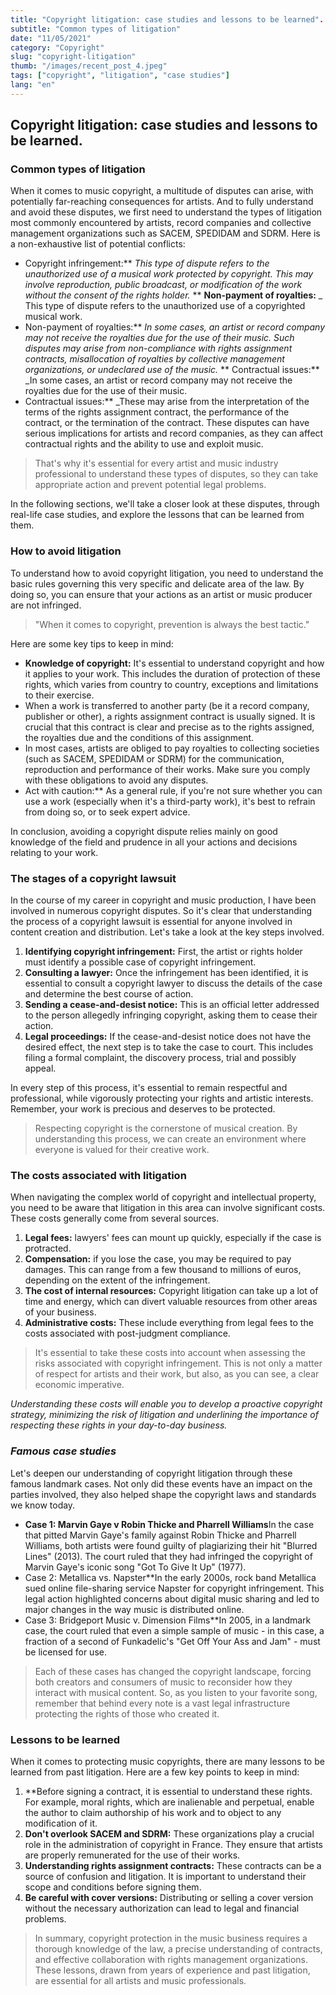 ```yaml
---
title: "Copyright litigation: case studies and lessons to be learned".
subtitle: "Common types of litigation"
date: "11/05/2021"
category: "Copyright"
slug: "copyright-litigation"
thumb: "/images/recent_post_4.jpeg"
tags: ["copyright", "litigation", "case studies"]
lang: "en"
---
```


## Copyright litigation: case studies and lessons to be learned.

### Common types of litigation

When it comes to music copyright, a multitude of disputes can arise, with potentially far-reaching consequences for artists. And to fully understand and avoid these disputes, we first need to understand the types of litigation most commonly encountered by artists, record companies and collective management organizations such as SACEM, SPEDIDAM and SDRM. Here is a non-exhaustive list of potential conflicts:

-   Copyright infringement:** _This type of dispute refers to the unauthorized use of a musical work protected by copyright. This may involve reproduction, public broadcast, or modification of the work without the consent of the rights holder._ ** **Non-payment of royalties:** \_ This type of dispute refers to the unauthorized use of a copyrighted musical work.
-   Non-payment of royalties:** _In some cases, an artist or record company may not receive the royalties due for the use of their music. Such disputes may arise from non-compliance with rights assignment contracts, misallocation of royalties by collective management organizations, or undeclared use of the music._ ** Contractual issues:\*\* \_In some cases, an artist or record company may not receive the royalties due for the use of their music.
-   Contractual issues:\*\* \_These may arise from the interpretation of the terms of the rights assignment contract, the performance of the contract, or the termination of the contract. These disputes can have serious implications for artists and record companies, as they can affect contractual rights and the ability to use and exploit music.

> That's why it's essential for every artist and music industry professional to understand these types of disputes, so they can take appropriate action and prevent potential legal problems.

In the following sections, we'll take a closer look at these disputes, through real-life case studies, and explore the lessons that can be learned from them.

### How to avoid litigation

To understand how to avoid copyright litigation, you need to understand the basic rules governing this very specific and delicate area of the law. By doing so, you can ensure that your actions as an artist or music producer are not infringed.

> "When it comes to copyright, prevention is always the best tactic."

Here are some key tips to keep in mind:

-   **Knowledge of copyright:** It's essential to understand copyright and how it applies to your work. This includes the duration of protection of these rights, which varies from country to country, exceptions and limitations to their exercise.
-   When a work is transferred to another party (be it a record company, publisher or other), a rights assignment contract is usually signed. It is crucial that this contract is clear and precise as to the rights assigned, the royalties due and the conditions of this assignment.
-   In most cases, artists are obliged to pay royalties to collecting societies (such as SACEM, SPEDIDAM or SDRM) for the communication, reproduction and performance of their works. Make sure you comply with these obligations to avoid any disputes.
-   Act with caution:\*\* As a general rule, if you're not sure whether you can use a work (especially when it's a third-party work), it's best to refrain from doing so, or to seek expert advice.

In conclusion, avoiding a copyright dispute relies mainly on good knowledge of the field and prudence in all your actions and decisions relating to your work.

### The stages of a copyright lawsuit

In the course of my career in copyright and music production, I have been involved in numerous copyright disputes. So it's clear that understanding the process of a copyright lawsuit is essential for anyone involved in content creation and distribution. Let's take a look at the key steps involved.

1. **Identifying copyright infringement:** First, the artist or rights holder must identify a possible case of copyright infringement.
2. **Consulting a lawyer:** Once the infringement has been identified, it is essential to consult a copyright lawyer to discuss the details of the case and determine the best course of action.
3. **Sending a cease-and-desist notice:** This is an official letter addressed to the person allegedly infringing copyright, asking them to cease their action.
4. **Legal proceedings:** If the cease-and-desist notice does not have the desired effect, the next step is to take the case to court. This includes filing a formal complaint, the discovery process, trial and possibly appeal.

In every step of this process, it's essential to remain respectful and professional, while vigorously protecting your rights and artistic interests. Remember, your work is precious and deserves to be protected.

> Respecting copyright is the cornerstone of musical creation. By understanding this process, we can create an environment where everyone is valued for their creative work.

### The costs associated with litigation

When navigating the complex world of copyright and intellectual property, you need to be aware that litigation in this area can involve significant costs. These costs generally come from several sources.

1. **Legal fees:** lawyers' fees can mount up quickly, especially if the case is protracted.
2. **Compensation:** if you lose the case, you may be required to pay damages. This can range from a few thousand to millions of euros, depending on the extent of the infringement.
3. **The cost of internal resources:** Copyright litigation can take up a lot of time and energy, which can divert valuable resources from other areas of your business.
4. **Administrative costs:** These include everything from legal fees to the costs associated with post-judgment compliance.

> It's essential to take these costs into account when assessing the risks associated with copyright infringement. This is not only a matter of respect for artists and their work, but also, as you can see, a clear economic imperative.

_Understanding these costs will enable you to develop a proactive copyright strategy, minimizing the risk of litigation and underlining the importance of respecting these rights in your day-to-day business._

### _Famous case studies_

Let's deepen our understanding of copyright litigation through these famous landmark cases. Not only did these events have an impact on the parties involved, they also helped shape the copyright laws and standards we know today.

-   **Case 1: Marvin Gaye v Robin Thicke and Pharrell Williams**In the case that pitted Marvin Gaye's family against Robin Thicke and Pharrell Williams, both artists were found guilty of plagiarizing their hit "Blurred Lines" (2013). The court ruled that they had infringed the copyright of Marvin Gaye's iconic song "Got To Give It Up" (1977).
-   Case 2: Metallica vs. Napster\*\*In the early 2000s, rock band Metallica sued online file-sharing service Napster for copyright infringement. This legal action highlighted concerns about digital music sharing and led to major changes in the way music is distributed online.
-   Case 3: Bridgeport Music v. Dimension Films\*\*In 2005, in a landmark case, the court ruled that even a simple sample of music - in this case, a fraction of a second of Funkadelic's "Get Off Your Ass and Jam" - must be licensed for use.

> Each of these cases has changed the copyright landscape, forcing both creators and consumers of music to reconsider how they interact with musical content. So, as you listen to your favorite song, remember that behind every note is a vast legal infrastructure protecting the rights of those who created it.

### Lessons to be learned

When it comes to protecting music copyrights, there are many lessons to be learned from past litigation. Here are a few key points to keep in mind:

1. \*\*Before signing a contract, it is essential to understand these rights. For example, moral rights, which are inalienable and perpetual, enable the author to claim authorship of his work and to object to any modification of it.
2. **Don't overlook SACEM and SDRM:** These organizations play a crucial role in the administration of copyright in France. They ensure that artists are properly remunerated for the use of their works.
3. **Understanding rights assignment contracts:** These contracts can be a source of confusion and litigation. It is important to understand their scope and conditions before signing them.
4. **Be careful with cover versions:** Distributing or selling a cover version without the necessary authorization can lead to legal and financial problems.

> In summary, copyright protection in the music business requires a thorough knowledge of the law, a precise understanding of contracts, and effective collaboration with rights management organizations. These lessons, drawn from years of experience and past litigation, are essential for all artists and music professionals.

